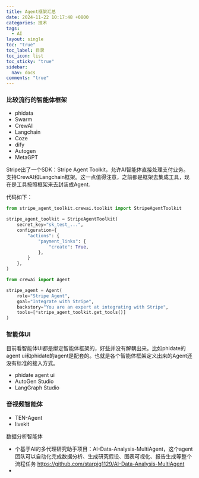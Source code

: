 ```yaml
---
title: Agent框架汇总
date: 2024-11-22 10:17:48 +0800
categories: 技术
tags:
  - AI
layout: single
toc: "true"
toc_label: 目录
toc_icon: list
toc_sticky: "true"
sidebar:
  nav: docs
comments: "true"
---
```

 ### 比较流行的智能体框架

- phidata
- Swarm
- CrewAI
- Langchain
- Coze
- dify 
- Autogen
- MetaGPT

Stripe出了一个SDK：Stripe Agent Toolkit，允许AI智能体直接处理支付业务。支持CrewAI和Langchain框架。这一点值得注意，之前都是框架去集成工具，现在是工具按照框架来去封装成Agent.

代码如下：

``` python
from stripe_agent_toolkit.crewai.toolkit import StripeAgentToolkit

stripe_agent_toolkit = StripeAgentToolkit(
    secret_key="sk_test_...",
    configuration={
        "actions": {
            "payment_links": {
                "create": True,
            },
        }
    },
)

from crewai import Agent

stripe_agent = Agent(
    role="Stripe Agent",
    goal="Integrate with Stripe",
    backstory="You are an expert at integrating with Stripe",
    tools=[*stripe_agent_toolkit.get_tools()]
)
```

### 智能体UI 
目前看智能体UI都是绑定智能体框架的，好些并没有解耦出来。比如phidate的agent ui和phidate的agent是配套的。也就是各个智能体框架定义出来的Agent还没有标准的接入方式。

- phidate agent ui
- AutoGen Studio
- LangGraph Studio

### 音视频智能体

- TEN-Agent
- livekit

数据分析智能体
- 个基于AI的多代理研究助手项目：AI-Data-Analysis-MultiAgent，这个agent团队可以自动化完成数据分析、生成研究假设、图表可视化、报告生成等整个流程任务 https://github.com/starpig1129/AI-Data-Analysis-MultiAgent
-